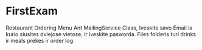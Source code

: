 # FirstExam
Restaurant Ordering Menu
Ant MailingService Class, Iveskite savo Email is kurio siusites dviejose vietose, ir iveskite pasworda.
Files folderis turi drinks ir meals prekes ir order log.
